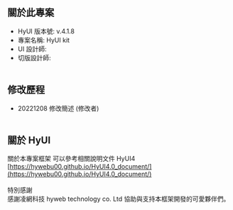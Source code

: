 ## 關於此專案

- HyUI 版本號: v.4.1.8
- 專案名稱: HyUI kit
- UI 設計師:
- 切版設計師:
  <br/>
  <br/>

## 修改歷程

- 20221208 修改簡述 (修改者)
  <br/>
  <br/>

## 關於 HyUI

關於本專案框架 可以參考相關說明文件 HyUI4<br/>
[https://hywebu00.github.io/HyUI4.0_document/](https://hywebu00.github.io/HyUI4.0_document/)
<br/><br/>
特別感謝<br/>
感謝凌網科技 hyweb technology co. Ltd 協助與支持本框架開發的可愛夥伴們。
